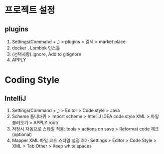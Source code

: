 # 프로젝트 설정

## plugins

1. Settings(Command + ,) > plugins > 검색 > market place
2. docker , Lombok 인스톨
3. (선택사항).ignore, Add to gitignore
4. APPLY

# Coding Style

## IntelliJ

1. Settings(Command + ,) > Editor > Code style > Java
2. Scheme 톱니바퀴 > import scheme > IntelliJ IDEA code style XML > 파일 불러오기 > APPLY
   root/
3. 저장시 자동으로 스타일 적용: tools > actions on save > Reformat code 체크 (optional)
4. Mapper XML 파일 코드 스타일 설정 추가
   Settings > Editor > Code Style > XML > Tab:Other > Keep white spaces
